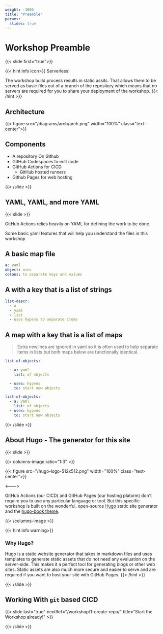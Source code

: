 ```yaml
---
weight: -1000
title: "Preamble"
params:
  slides: true
---
```


# Workshop Preamble
{{< slide first="true">}}

{{< hint info icon>}}
Serverless!

The workshop build process results in static assits. That allows them to be served
as basic files out of a branch of the repository which means that no
servers are required for you to share your deployment of the workshop.
{{< /hint >}}

## Architecture

{{< figure src="/diagrams/arch/arch.png" width="100%" class="text-center">}}

## Components

- A repository On Github
- GitHub Codespaces to edit code
- GitHub Actions for CICD
  - GitHub hosted runners
- Github Pages for web hosting

{{< /slide >}}

## YAML, YAML, and more YAML
{{< slide >}}

GitHub Actions relies heavily on YAML for defining the work to be done.

Some basic yaml features that will help you understand the files in this workshop

## A basic map file

```yaml
a: yaml
object: uses
colons: to separate keys and values
```

## A with a key that is a list of strings

```yaml
list-descr:
  - a
  - yaml
  - list
  - uses hypens to separate items
```

## A map with a key that is a list of maps

> Extra newlines are ignored in yaml so it is often used to help separate items in lists
> but both maps below are functionally identical.

```yaml
list-of-objects:

  - a: yaml
    list: of objects

  - uses: hypens
    to: start new objects

list-of-objects:
  - a: yaml
    list: of objects
  - uses: hypens
    to: start new objects
```

{{< /slide >}}

## About Hugo - The generator for this site
{{< slide >}}

{{< columns-image ratio="1:3" >}}

{{< figure src="/hugo-logo-512x512.png" width="100%" class="text-center">}}

<--->

GitHub Actions (our CICD) and GitHub Pages (our hosting platorm) don't require you to use any particular language or tool.
But this specific workshop is built on the wonderful, open-source [Hugo](https://gohugo.io/) static site generator and the
[hugo-book theme](https://github.com/alex-shpak/hugo-book).

{{< /columns-image >}}

{{< hint info warning>}}
### Why Hugo?


Hugo is a static website generator that takes in markdown files and uses templates to generate static assets that do not need any
evaluation on the server-side. This makes it a perfect tool for generating blogs or other web sites. Static assets are also
much more secure and easier to serve and are required if you want to host your site with GitHub Pages.
{{< /hint >}}

{{< /slide >}}

## Working With `git` based CICD
{{< slide last="true" nextRef="/workshop/1-create-repo/" title="Start the Workshop already!" >}}



{{< /slide >}}
